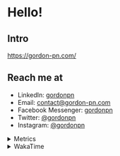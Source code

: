 # Hello!

## Intro

<https://gordon-pn.com/>

## Reach me at

- LinkedIn: [gordonpn](https://www.linkedin.com/in/gordonpn/)
- Email: [contact@gordon-pn.com](mailto:contact@gordon-pn.com)
- Facebook Messenger: [gordonpn](https://www.messenger.com/t/Gordonpn)
- Twitter: [@gordonpn](https://twitter.com/Gordonpn)
- Instagram: [@gordonpn](https://www.instagram.com/gordonpn/)

<details>
  <summary>Metrics</summary>

  <img align="center" src="https://github.com/gordonpn/gordonpn/blob/master/github-metrics.svg" alt="GitHub Metrics">

</details>

<details>
  <summary>WakaTime</summary>

  <!--START_SECTION:waka-->
📊 **This Week I Spent My Time On** 

```text
💬 Programming Languages: 
Other                    13 hrs 17 mins      ████████░░░░░░░░░░░░░░░░░   30.14 % 
Java                     12 hrs 55 mins      ███████░░░░░░░░░░░░░░░░░░   29.33 % 
Brazil Dependency Config 7 hrs 8 mins        ████░░░░░░░░░░░░░░░░░░░░░   16.21 % 
XML                      5 hrs 57 mins       ███░░░░░░░░░░░░░░░░░░░░░░   13.51 % 
Bash                     3 hrs 39 mins       ██░░░░░░░░░░░░░░░░░░░░░░░   08.30 % 

🔥 Editors: 
Chrome                   27 hrs 18 mins      ███████████████░░░░░░░░░░   61.96 % 
IntelliJ IDEA            5 hrs 41 mins       ███░░░░░░░░░░░░░░░░░░░░░░   12.89 % 
iTerm2                   5 hrs 16 mins       ███░░░░░░░░░░░░░░░░░░░░░░   11.97 % 
Slack                    3 hrs               ██░░░░░░░░░░░░░░░░░░░░░░░   06.81 % 
MicrosoftOutlook         48 mins             ░░░░░░░░░░░░░░░░░░░░░░░░░   01.84 % 
```


 Last Updated on 09/03/2025 10:23:06 UTC
<!--END_SECTION:waka-->
</details>

